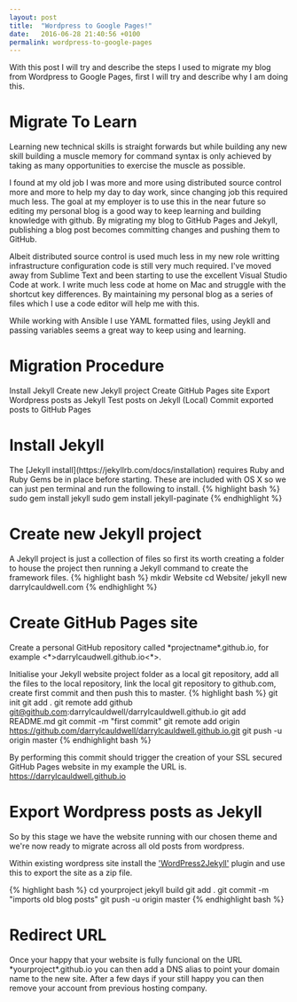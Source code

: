 ```yaml
---
layout: post
title:  "Wordpress to Google Pages!"
date:   2016-06-28 21:40:56 +0100
permalink: wordpress-to-google-pages
---
```

With this post I will try and describe the steps I used to migrate my blog from Wordpress to Google Pages,  first I will try and
describe why I am doing this.

<H1> Migrate To Learn </H1>
Learning new technical skills is straight forwards but while building any new skill building a muscle memory for command syntax 
is only achieved by taking as many opportunities to exercise the muscle as possible.

I found at my old job I was more and more using distributed source control more and more to help my day to day work, since changing
job this required much less. The goal at my employer is to use this in the near future so editing my personal blog is a good way to
keep learning and building knowledge with github. By migrating my blog to GitHub Pages and Jekyll, publishing a blog post becomes
committing changes and pushing them to GitHub.

Albeit distributed source control is used much less in my new role writting infrastructure configuration code is still very much required.
I've moved away from Sublime Text and been starting to use the excellent Visual Studio Code at work. I write much less code at home on Mac
and struggle with the shortcut key differences. By maintaining my personal blog as a series of files which I use a code editor will help
me with this.

While working with Ansible I use YAML formatted files, using Jeykll and passing variables seems a great way to keep using and learning.

<H1> Migration Procedure </H1>
Install Jekyll
Create new Jekyll project
Create GitHub Pages site
Export Wordpress posts as Jekyll
Test posts on Jekyll (Local)
Commit exported posts to GitHub Pages

<H1>Install Jekyll</H1>
The [Jekyll install](https://jekyllrb.com/docs/installation) requires Ruby and Ruby Gems be in place before starting. 
These are included with OS X so we can just pen terminal and run the following to install.
{% highlight bash %}
sudo gem install jekyll
sudo gem install jekyll-paginate
{% endhighlight %}

<H1>Create new Jekyll project</H1>
A Jekyll project is just a collection of files so first its worth creating a folder to house the project then running a Jekyll command 
to create the framework files.
{% highlight bash %}
mkdir Website
cd Website/
jekyll new darrylcauldwell.com
{% endhighlight %}

<H1>Create GitHub Pages site</H1>
Create a personal GitHub repository called *projectname*.github.io,  for example <*>darrylcaudwell.github.io<*>.

Initialise your Jekyll website project folder as a local git repository, add all the files to the local repository, link the local 
git repository to github.com, create first commit and then push this to master.
{% highlight bash %}
git init
git add .
git remote add github git@github.com:darrylcauldwell/darrylcauldwell.github.io
git add README.md
git commit -m "first commit"
git remote add origin https://github.com/darrylcauldwell/darrylcauldwell.github.io.git
git push -u origin master
{% endhighlight bash %}

By performing this commit should trigger the creation of your SSL secured GitHub Pages website in my example the URL is.
https://darrylcauldwell.github.io

<H1>Export Wordpress posts as Jekyll</H1>
So by this stage we have the website running with our chosen theme and we're now ready to migrate across all old posts from wordpress.

Within existing wordpress site install the ['WordPress2Jekyll'](https://wordpress.org/plugins/wp2jekyll/) plugin and use this to export the site as a zip file.

{% highlight bash %}
cd yourproject
jekyll build
git add .
git commit -m "imports old blog posts"
git push -u origin master
{% endhighlight bash %}

<H1>Redirect URL</H1>
Once your happy that your website is fully funcional on the URL *yourproject*.github.io you can then add a DNS alias to point your domain
name to the new site.  After a few days if your still happy you can then remove your account from previous hosting company.
